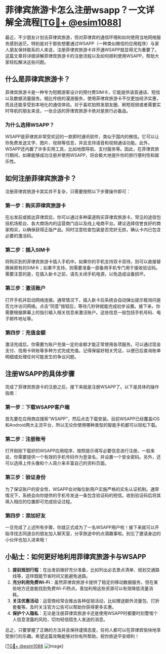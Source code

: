 # 菲律宾旅游卡怎么注册wsapp？一文详解全流程[[TG💪+ @esim1088](https://t.me/s/esim1088)]

最近，不少朋友计划去菲律宾旅游，但对菲律宾的通信环境和如何使用当地网络服务感到迷茫。特别是对于那些想要通过WSAPP（一种类似微信的应用程序）与家人朋友保持联系的人来说，注册菲律宾旅游卡并开通WSAPP就显得尤为重要了。这篇文章将详细讲解菲律宾旅游卡的注册流程以及如何顺利使用WSAPP，帮助大家轻松解决这些问题。

## 什么是菲律宾旅游卡？

菲律宾旅游卡是一种专为短期游客设计的预付费SIM卡，它能提供语音通话、短信以及数据流量服务。相比传统的漫游服务，使用菲律宾旅游卡不仅更加经济实惠，而且还能享受到本地化的通信体验。对于喜欢拍照发朋友圈、刷短视频或者需要实时导航的朋友来说，一张合适的菲律宾旅游卡绝对是旅行必备品。

### 为什么选择WSAPP？

WSAPP是菲律宾非常受欢迎的一款即时通讯软件，类似于国内的微信。它可以让你免费发送文字、图片、视频等信息，并且支持语音和视频通话功能。此外，WSAPP还内置了许多实用工具，比如地图导航、支付服务等。因此，在菲律宾旅行期间，如果能够成功注册并使用WSAPP，将会极大地提升你的旅行便利性和娱乐性。

## 如何注册菲律宾旅游卡？

注册菲律宾旅游卡其实并不复杂，只需要按照以下步骤操作即可：

### 第一步：购买菲律宾旅游卡

在出发前或抵达菲律宾后，你可以通过多种渠道购买菲律宾旅游卡。常见的途径包括机场柜台、各大商场内的运营商门店以及线上电商平台。建议选择信誉良好的商家购买，以确保获得正版产品。同时注意检查包装是否完好无损，确认卡内已包含必要的激活码。

### 第二步：插入SIM卡

将购买到的菲律宾旅游卡插入手机中。如果你的手机支持双卡双待，则可以直接替换掉原有的SIM卡；如果不支持，则需要准备一部备用手机专门用于接收验证码。需要注意的是，在插入新卡之前，请先关闭手机电源，以免造成设备损坏。

### 第三步：激活账户

打开手机并启动网络连接。通常情况下，插入新卡后系统会自动弹出提示框询问是否允许访问网络。点击“同意”按钮后，等待几秒钟就能完成初步设置。接下来，你需要根据屏幕上的指引输入相关信息来激活账户。这些信息一般包括手机号码、电子邮件地址等。

### 第四步：充值金额

激活完成后，你需要为账户充值一定的金额才能正常使用各项服务。可以通过现金支付、信用卡转账等多种方式完成充值。记得保留好相关凭证，以便日后查询账单明细或处理任何可能发生的争议问题。

## 注册WSAPP的具体步骤

完成了菲律宾旅游卡的注册之后，接下来就是注册WSAPP了。以下是具体的操作指南：

### 第一步：下载WSAPP客户端

首先要在应用商店搜索“WSAPP”，然后点击下载安装。目前WSAPP已经覆盖iOS和Android两大主流平台，所以无论你使用哪种类型的智能手机都可以轻松下载。

### 第二步：注册账号

打开刚刚下载好的WSAPP应用程序，按照提示填写必要信息进行注册。一般来说，你需要提供一个有效的手机号码作为登录名，并设置一个安全密码。另外，还可以选择上传头像和个人简介来丰富自己的资料页面。

### 第三步：验证身份

为了保证账户的安全性，WSAPP会对每位新用户实施严格的实名认证机制。通常情况下，系统会向你提供的手机号发送一条包含验证码的短信。收到验证码后将其填入相应的位置即可完成验证过程。

### 第四步：添加好友

一旦完成了上述所有步骤，你就正式成为了一名WSAPP用户啦！接下来就可以开始寻找志同道合的朋友加入聊天室，分享旅途中的点滴趣事啦。别忘了邀请身边的小伙伴也加入进来哦！

## 小贴士：如何更好地利用菲律宾旅游卡与WSAPP

1. **提前规划行程**：在出发前做好充分准备，比如列出必去景点清单、规划交通路线等，这样既能节省时间又能避免迷路。
2. **充分利用免费Wi-Fi**：虽然菲律宾旅游卡提供了稳定的移动数据服务，但在某些地方还是能找到免费Wi-Fi热点。善加利用这些资源可以有效降低流量消耗。
3. **关注优惠活动**：运营商经常会推出各种促销活动，比如赠送额外流量包、打折套餐等。及时关注官方公告可以帮助你获得更多实惠。
4. **保护个人隐私**：无论是注册菲律宾旅游卡还是使用WSAPP时都要时刻警惕个人信息泄露的风险，切勿轻信陌生人发送的消息。

总之，只要掌握了正确的方法并且保持谨慎态度，任何人都可以在菲律宾愉快地享受旅行的乐趣。希望这篇攻略能够对你有所帮助，祝你旅途平安顺利！

[[TG💪+ @esim1088](https://t.me/s/esim1088) ![Image](https://i.postimg.cc/4NQfJmqS/Snipaste-2025-05-13-00-14-12.png)]